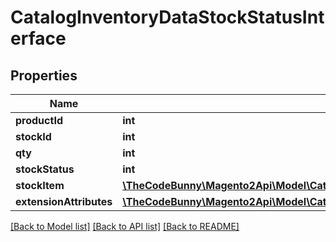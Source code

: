 # CatalogInventoryDataStockStatusInterface

## Properties
Name | Type | Description | Notes
------------ | ------------- | ------------- | -------------
**productId** | **int** |  | 
**stockId** | **int** |  | 
**qty** | **int** |  | 
**stockStatus** | **int** |  | 
**stockItem** | [**\TheCodeBunny\Magento2Api\Model\CatalogInventoryDataStockItemInterface**](CatalogInventoryDataStockItemInterface.md) |  | 
**extensionAttributes** | [**\TheCodeBunny\Magento2Api\Model\CatalogInventoryDataStockStatusExtensionInterface**](CatalogInventoryDataStockStatusExtensionInterface.md) |  | [optional] 

[[Back to Model list]](../README.md#documentation-for-models) [[Back to API list]](../README.md#documentation-for-api-endpoints) [[Back to README]](../README.md)


